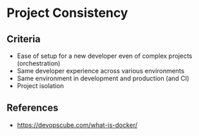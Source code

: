 # Project Consistency

## Criteria

* Ease of setup for a new developer even of complex projects (orchestration)
* Same developer experience across various environments
* Same environment in development and production (and CI)
* Project isolation

## References

* https://devopscube.com/what-is-docker/
